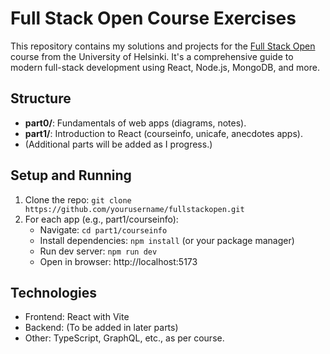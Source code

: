 # Full Stack Open Course Exercises

This repository contains my solutions and projects for the [Full Stack Open](https://fullstackopen.com/) course from the University of Helsinki. It's a comprehensive guide to modern full-stack development using React, Node.js, MongoDB, and more.

## Structure
- **part0/**: Fundamentals of web apps (diagrams, notes).
- **part1/**: Introduction to React (courseinfo, unicafe, anecdotes apps).
- (Additional parts will be added as I progress.)

## Setup and Running
1. Clone the repo: `git clone https://github.com/yourusername/fullstackopen.git`
2. For each app (e.g., part1/courseinfo):
   - Navigate: `cd part1/courseinfo`
   - Install dependencies: `npm install` (or your package manager)
   - Run dev server: `npm run dev`
   - Open in browser: http://localhost:5173

## Technologies
- Frontend: React with Vite
- Backend: (To be added in later parts)
- Other: TypeScript, GraphQL, etc., as per course.